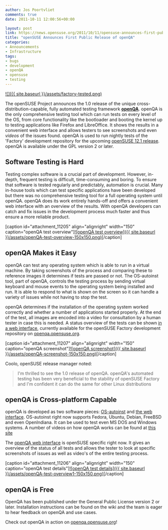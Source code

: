 ```yaml
---
author: Jos Poortvliet
comments: true
date: 2011-10-11 12:00:56+00:00

layout: post
link: https://news.opensuse.org/2011/10/11/opensuse-announces-first-public-release-of-openqa/
title: "openSUSE Announces First Public Release of openQA"
categories:
- Announcements
- Infrastructure
tags:
- bugs
- development
- openQA
- opensuse
- testing
---
```

[![]({{ site.baseurl }}/assets/factory-tested.png)](https://news.opensuse.org/2011/10/11/opensuse-announces-first-public-release-of-openqa/factory-tested/)

The openSUSE Project announces the 1.0 release of the unique cross-distribution-capable, fully automated testing framework **[openQA](http://openqa.opensuse.org)**. openQA is the only comprehensive testing tool which can run tests on every level of the OS, from core functionality like the bootloader and booting the kernel up to testing applications like Firefox and LibreOffice. It shows the results in a convenient web interface and allows testers to see screenshots and even _videos_ of the issues found. openQA is used to run nightly tests of the 'Factory' development repository for the upcoming [openSUSE 12.1 release](http://en.opensuse.org/Portal:12.1). openQA is available under the GPL version 2 or later.
<!-- more -->


## Software Testing is Hard


Testing complex software is a crucial part of development. However, in-depth, frequent testing is difficult, time-consuming and boring. To ensure that software is tested regularly and predictably, automation is crucial. Many in-house tools which can test specific applications have been developed but there was no comprehensive testing tool for a full operating system until openQA. openQA does its work entirely hands-off and offers a convenient web interface with an overview of the results. With openQA developers can catch and fix issues in the development process much faster and thus ensure a more reliable product.

[caption id="attachment_11205" align="alignright" width="150" caption="openQA test overview"][![openQA test overview]({{ site.baseurl }}/assets/openQA-test-overview-150x150.png)](https://news.opensuse.org/2011/10/11/opensuse-announces-first-public-release-of-openqa/openqa-test-overview/)[/caption]



## openQA Makes it Easy


openQA can test any operating system which is able to run in a virtual machine. By taking screenshots of the process and comparing these to reference images it determines if tests are passed or not. The OS-autoinst tool, part of openQA, controls the testing process by sending virtual keyboard and mouse events to the operating system being installed and run. It is able to respond to what is shown on the screen so it can handle a variety of issues while not having to stop the test.

openQA determines if the installation of the operating system worked correctly and whether a number of applications started properly. At the end of the test, all images are encoded into a video for consultation by a human tester in case this is needed. A status overview of the tests can be shown [in a web interface](http://openqa.opensuse.org/results/), currently available for the openSUSE Factory development repository on [openqa.opensuse.org](openqa.opensuse.org).

[caption id="attachment_11207" align="alignright" width="150" caption="openQA screenshot"][![openQA screenshot]({{ site.baseurl }}/assets/openQA-screenshot-150x150.png)](https://news.opensuse.org/2011/10/11/opensuse-announces-first-public-release-of-openqa/openqa-screenshot/)[/caption]

Coolo, openSUSE release manager noted: 

<blockquote>I'm thrilled to see the 1.0 release of openQA. openQA's automated testing has been very beneficial to the stability of openSUSE Factory and I'm confident it can do the same for other Linux distributions</blockquote>





## openQA is Cross-platform Capable


openQA is developed as two software pieces: [OS-autoinst](http://www.os-autoinst.org/) and [the web interface](http://openqa.opensuse.org). OS-autoinst right now supports Fedora, Ubuntu, Debian, FreeBSD and even OpenIndiana. It can be used to test even MS DOS and Windows systems. A number of videos on how openQA works can be found at [this site](http://video.os-autoinst.zq1.de/opensuse/video/)

The [openQA web interface](http://openqa.opensuse.org) is openSUSE specific right now. It gives an overview of the status of all tests and allows the tester to look at specific screenshots of issues as well as video's of the entire testing process.

[caption id="attachment_11206" align="alignright" width="150" caption="openQA test details"][![openQA test details]({{ site.baseurl }}/assets/openQA-test-overview1-150x150.png)](https://news.opensuse.org/2011/10/11/opensuse-announces-first-public-release-of-openqa/openqa-test-overview1/)[/caption]



## openQA is Free


OpenQA has been published under the General Public License version 2 or later. Installation instructions can be found on the wiki and the team is eager to hear feedback on openQA and use cases.

Check out openQA in action on [openqa.opensuse.org](http://openqa.opensuse.org)!		
